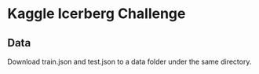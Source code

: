 # Kaggle Icerberg Challenge

## Data
Download train.json and test.json to a data folder under the same directory. 
